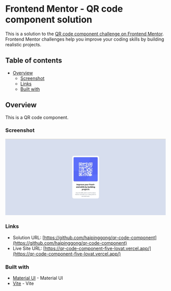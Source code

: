 # Frontend Mentor - QR code component solution

This is a solution to the [QR code component challenge on Frontend Mentor](https://www.frontendmentor.io/challenges/qr-code-component-iux_sIO_H). Frontend Mentor challenges help you improve your coding skills by building realistic projects.

## Table of contents

- [Overview](#overview)
  - [Screenshot](#screenshot)
  - [Links](#links)
  - [Built with](#built-with)

## Overview

This is a QR code component.

### Screenshot

![QR Code Screenshot](./public/screenshot.jpg)

### Links

- Solution URL: [https://github.com/haipinggong/qr-code-component](https://github.com/haipinggong/qr-code-component)
- Live Site URL: [https://qr-code-component-five-lovat.vercel.app/](https://qr-code-component-five-lovat.vercel.app/)

### Built with

- [Material UI](https://mui.com/) - Material UI
- [Vite](https://vite.dev/) - Vite
